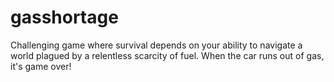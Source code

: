 # gasshortage
Challenging game where survival depends on your ability to navigate a world plagued by a relentless scarcity of fuel. When the car runs out of gas, it's game over!
